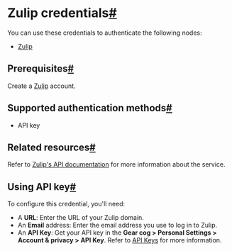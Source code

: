 [](https://github.com/n8n-io/n8n-docs/edit/main/docs/integrations/builtin/credentials/zulip.md "Edit this page")

# Zulip credentials[#](#zulip-credentials "Permanent link")

You can use these credentials to authenticate the following nodes:

*   [Zulip](../../app-nodes/n8n-nodes-base.zulip/)

## Prerequisites[#](#prerequisites "Permanent link")

Create a [Zulip](https://zulip.com/) account.

## Supported authentication methods[#](#supported-authentication-methods "Permanent link")

*   API key

## Related resources[#](#related-resources "Permanent link")

Refer to [Zulip's API documentation](https://zulip.com/api/) for more information about the service.

## Using API key[#](#using-api-key "Permanent link")

To configure this credential, you'll need:

*   A **URL**: Enter the URL of your Zulip domain.
*   An **Email** address: Enter the email address you use to log in to Zulip.
*   An **API Key**: Get your API key in the **Gear cog > Personal Settings > Account & privacy > API Key**. Refer to [API Keys](https://zulip.com/api/api-keys) for more information.